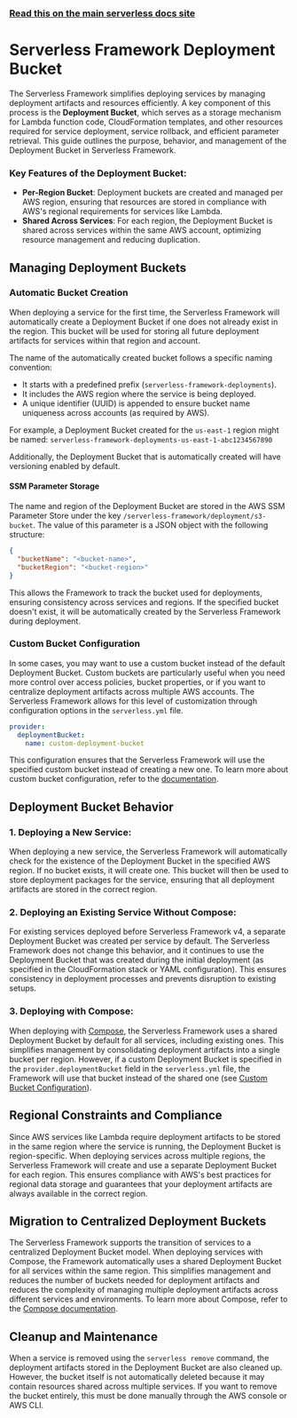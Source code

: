 <!--
title: 'Serverless Framework Deployment Bucket'
description: 'Learn how to manage the Deployment Bucket in Serverless Framework.'
short_title: Serverless Framework Deployment Bucket
keywords:
  [
    'Serverless Framework',
    'Deployment Bucket',
    'S3 bucket',
    'deployment artifacts',
    'deployment storage',
  ]
-->

<!-- DOCS-SITE-LINK:START automatically generated  -->

### [Read this on the main serverless docs site](https://www.serverless.com/framework/docs/guides/deployment-bucket/)

<!-- DOCS-SITE-LINK:END -->

# Serverless Framework Deployment Bucket

The Serverless Framework simplifies deploying services by managing deployment artifacts and resources efficiently.
A key component of this process is the **Deployment Bucket**, which serves as a storage mechanism for Lambda function code, CloudFormation templates,
and other resources required for service deployment, service rollback, and efficient parameter retrieval.
This guide outlines the purpose, behavior, and management of the Deployment Bucket in Serverless Framework.

### Key Features of the Deployment Bucket:

- **Per-Region Bucket**: Deployment buckets are created and managed per AWS region, ensuring that resources are stored in compliance with AWS's regional requirements for services like Lambda.
- **Shared Across Services**: For each region, the Deployment Bucket is shared across services within the same AWS account, optimizing resource management and reducing duplication.

## Managing Deployment Buckets

### Automatic Bucket Creation

When deploying a service for the first time, the Serverless Framework will automatically create a Deployment Bucket if one does not already exist in the region.
This bucket will be used for storing all future deployment artifacts for services within that region and account.

The name of the automatically created bucket follows a specific naming convention:

- It starts with a predefined prefix (`serverless-framework-deployments`).
- It includes the AWS region where the service is being deployed.
- A unique identifier (UUID) is appended to ensure bucket name uniqueness across accounts (as required by AWS).

For example, a Deployment Bucket created for the `us-east-1` region might be named:
`serverless-framework-deployments-us-east-1-abc1234567890`

Additionally, the Deployment Bucket that is automatically created will have versioning enabled by default.

#### SSM Parameter Storage

The name and region of the Deployment Bucket are stored in the AWS SSM Parameter Store under the key `/serverless-framework/deployment/s3-bucket`.
The value of this parameter is a JSON object with the following structure:

```json
{
  "bucketName": "<bucket-name>",
  "bucketRegion": "<bucket-region>"
}
```

This allows the Framework to track the bucket used for deployments, ensuring consistency across services and regions.
If the specified bucket doesn't exist, it will be automatically created by the Serverless Framework during deployment.

### Custom Bucket Configuration

In some cases, you may want to use a custom bucket instead of the default Deployment Bucket.
Custom buckets are particularly useful when you need more control over access policies, bucket properties,
or if you want to centralize deployment artifacts across multiple AWS accounts.
The Serverless Framework allows for this level of customization through configuration options in the `serverless.yml` file.

```yaml
provider:
  deploymentBucket:
    name: custom-deployment-bucket
```

This configuration ensures that the Serverless Framework will use the specified custom bucket instead of creating a new one.
To learn more about custom bucket configuration, refer to the [documentation](https://www.serverless.com/framework/docs/providers/aws/guide/serverless.yml#deployment-bucket).

## Deployment Bucket Behavior

### 1. **Deploying a New Service**:

When deploying a new service, the Serverless Framework will automatically check
for the existence of the Deployment Bucket in the specified AWS region. If no
bucket exists, it will create one. This bucket will then be used to store
deployment packages for the service, ensuring that all deployment artifacts are
stored in the correct region.

### 2. **Deploying an Existing Service Without Compose**:

For existing services deployed before Serverless Framework v4, a separate
Deployment Bucket was created per service by default. The Serverless Framework
does not change this behavior, and it continues to use the Deployment Bucket
that was created during the initial deployment (as specified in the
CloudFormation stack or YAML configuration). This ensures consistency in
deployment processes and prevents disruption to existing setups.

### 3. **Deploying with Compose**:

When deploying with [Compose](./compose), the Serverless Framework uses a shared
Deployment Bucket by default for all services, including existing ones. This
simplifies management by consolidating deployment artifacts into a single bucket
per region. However, if a custom Deployment Bucket is specified in the `provider.deploymentBucket`
field in the `serverless.yml` file, the Framework will use that bucket instead
of the shared one (see [Custom Bucket Configuration](#custom-bucket-configuration)).

## Regional Constraints and Compliance

Since AWS services like Lambda require deployment artifacts to be stored in the same region where the service is running, the Deployment Bucket is region-specific. When deploying services across multiple regions, the Serverless Framework will create and use a separate Deployment Bucket for each region. This ensures compliance with AWS's best practices for regional data storage and guarantees that your deployment artifacts are always available in the correct region.

## Migration to Centralized Deployment Buckets

The Serverless Framework supports the transition of services to a centralized Deployment Bucket model.
When deploying services with Compose, the Framework automatically uses a shared Deployment Bucket for all services within the same region.
This simplifies management and reduces the number of buckets needed for deployment artifacts
and reduces the complexity of managing multiple deployment artifacts across different services and environments.
To learn more about Compose, refer to the [Compose documentation](./compose).

## Cleanup and Maintenance

When a service is removed using the `serverless remove` command, the deployment artifacts stored in the Deployment Bucket are also cleaned up.
However, the bucket itself is not automatically deleted because it may contain resources shared across multiple services.
If you want to remove the bucket entirely, this must be done manually through the AWS console or AWS CLI.

